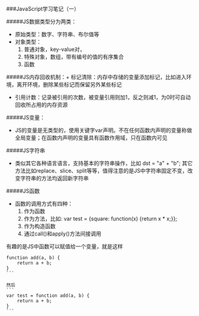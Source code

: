 ###JavaScript学习笔记（一）

#####JS数据类型分为两类：
+ 原始类型：数字、字符串、布尔值等
+ 对象类型：
    1. 普通对象，key-value对，
    2. 特殊对象，数组，带有编号的值的有序集合
    3. 函数

#####JS内存回收机制：+ 标记清除：内存中存储的变量添加标记，比如进入环境，离开环境，删除某些标记而保留另外某些标记
+ 引用计数：记录被引用的次数，被变量引用则加1，反之则减1，为0时可自动回收所占用的内存资源

#####JS变量：
+ JS的变量是无类型的，使用关键字var声明。不在任何函数内声明的变量称做全局变量；在函数内声明的变量具有函数作用域，只在函数内可见

#####JS字符串
+ 类似其它各种语言语言，支持基本的字符串操作，比如
      dst = "a" + "b";
其它方法比如replace、slice、split等等，值得注意的是JS中字符串固定不变，改变字符串的方法均返回新字符串

#####JS函数
+ 函数的调用方式有四种：
  1. 作为函数
  2. 作为方法，比如:
         var test = {square: function(x) {return x * x;}};
  3. 作为构造函数
  4. 通过call()和apply()方法间接调用

有趣的是JS中函数可以赋值给一个变量，就是这样
````
function add(a, b) {
    return a + b;
}
```

然后
```
var test = function add(a, b) {
    return a + b;
}
```

